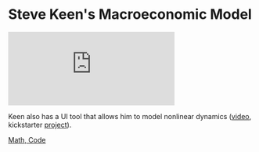 # Steve Keen's Macroeconomic Model

<iframe width="340"  src="https://www.youtube.com/embed/3t9WPLv3mwM" title="YouTube video player" frameborder="0" allow="accelerometer; autoplay; clipboard-write; encrypted-media; gyroscope; picture-in-picture" allowfullscreen></iframe>

Keen also has a UI tool that allows him to model nonlinear dynamics
([video](https://youtu.be/mUt0wiPZaQI?t=2161), kickstarter [project](https://www.kickstarter.com/projects/2123355930/minsky-reforming-economics-with-visual-monetary-mo)). 

[Math, Code](keen_math.html)

